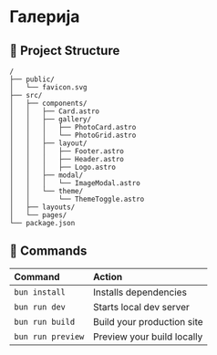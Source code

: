 # Галерија

## 🚀 Project Structure

```text
/
├── public/
│   └── favicon.svg
├── src/
│   ├── components/
│   │   ├── Card.astro
│   │   ├── gallery/
│   │   │   ├── PhotoCard.astro
│   │   │   └── PhotoGrid.astro
│   │   ├── layout/
│   │   │   ├── Footer.astro
│   │   │   ├── Header.astro
│   │   │   ├── Logo.astro
│   │   ├── modal/
│   │   │   └── ImageModal.astro
│   │   └── theme/
│   │       └── ThemeToggle.astro
│   ├── layouts/
│   └── pages/
└── package.json
```

## 🧞 Commands

| Command           | Action                     |
| :---------------- | :------------------------- |
| `bun install`     | Installs dependencies      |
| `bun run dev`     | Starts local dev server    |
| `bun run build`   | Build your production site |
| `bun run preview` | Preview your build locally |
